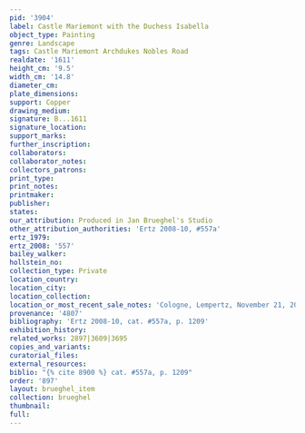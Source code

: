 ```yaml
---
pid: '3904'
label: Castle Mariemont with the Duchess Isabella
object_type: Painting
genre: Landscape
tags: Castle Mariemont Archdukes Nobles Road
realdate: '1611'
height_cm: '9.5'
width_cm: '14.8'
diameter_cm: 
plate_dimensions: 
support: Copper
drawing_medium: 
signature: B...1611
signature_location: 
support_marks: 
further_inscription: 
collaborators: 
collaborator_notes: 
collectors_patrons: 
print_type: 
print_notes: 
printmaker: 
publisher: 
states: 
our_attribution: Produced in Jan Brueghel's Studio
other_attribution_authorities: 'Ertz 2008-10, #557a'
ertz_1979: 
ertz_2008: '557'
bailey_walker: 
hollstein_no: 
collection_type: Private
location_country: 
location_city: 
location_collection: 
location_or_most_recent_sale_notes: 'Cologne, Lempertz, November 21, 2009, inv. #1030'
provenance: '4807'
bibliography: 'Ertz 2008-10, cat. #557a, p. 1209'
exhibition_history: 
related_works: 2897|3609|3695
copies_and_variants: 
curatorial_files: 
external_resources: 
biblio: "{% cite 8900 %} cat. #557a, p. 1209"
order: '897'
layout: brueghel_item
collection: brueghel
thumbnail: 
full: 
---
```

